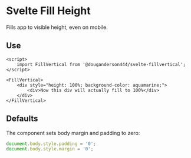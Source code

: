 # Svelte Fill Height

Fills app to visible height, even on mobile.

## Use

```svelte
<script>
	import FillVertical from '@douganderson444/svelte-fillvertical';
</script>

<FillVertical>
	<div style="height: 100%; background-color: aquamarine;">
		<div>Now this div will actually fill to 100%</div>
	</div>
</FillVertical>
```

## Defaults

The component sets body margin and padding to zero:

```js
document.body.style.padding = '0';
document.body.style.margin = '0';
```

